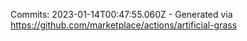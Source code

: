 Commits: 2023-01-14T00:47:55.060Z - Generated via https://github.com/marketplace/actions/artificial-grass
<br>
